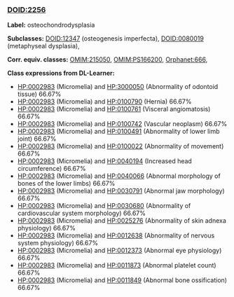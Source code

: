 
### [DOID:2256](http://purl.obolibrary.org/obo/DOID_2256)
**Label:** osteochondrodysplasia

**Subclasses:** [DOID:12347](http://purl.obolibrary.org/obo/DOID_12347) (osteogenesis imperfecta), [DOID:0080019](http://purl.obolibrary.org/obo/DOID_0080019) (metaphyseal dysplasia), 

**Corr. equiv. classes:** [OMIM:215050](http://purl.obolibrary.org/obo/OMIM_215050), [OMIM:PS166200](http://purl.obolibrary.org/obo/OMIM_PS166200), [Orphanet:666](http://www.orpha.net/ORDO/Orphanet_666), 

**Class expressions from DL-Learner:**

- [HP:0002983](http://purl.obolibrary.org/obo/HP_0002983) (Micromelia) and [HP:3000050](http://purl.obolibrary.org/obo/HP_3000050) (Abnormality of odontoid tissue) 66.67%
- [HP:0002983](http://purl.obolibrary.org/obo/HP_0002983) (Micromelia) and [HP:0100790](http://purl.obolibrary.org/obo/HP_0100790) (Hernia) 66.67%
- [HP:0002983](http://purl.obolibrary.org/obo/HP_0002983) (Micromelia) and [HP:0100761](http://purl.obolibrary.org/obo/HP_0100761) (Visceral angiomatosis) 66.67%
- [HP:0002983](http://purl.obolibrary.org/obo/HP_0002983) (Micromelia) and [HP:0100742](http://purl.obolibrary.org/obo/HP_0100742) (Vascular neoplasm) 66.67%
- [HP:0002983](http://purl.obolibrary.org/obo/HP_0002983) (Micromelia) and [HP:0100491](http://purl.obolibrary.org/obo/HP_0100491) (Abnormality of lower limb joint) 66.67%
- [HP:0002983](http://purl.obolibrary.org/obo/HP_0002983) (Micromelia) and [HP:0100022](http://purl.obolibrary.org/obo/HP_0100022) (Abnormality of movement) 66.67%
- [HP:0002983](http://purl.obolibrary.org/obo/HP_0002983) (Micromelia) and [HP:0040194](http://purl.obolibrary.org/obo/HP_0040194) (Increased head circumference) 66.67%
- [HP:0002983](http://purl.obolibrary.org/obo/HP_0002983) (Micromelia) and [HP:0040066](http://purl.obolibrary.org/obo/HP_0040066) (Abnormal morphology of bones of the lower limbs) 66.67%
- [HP:0002983](http://purl.obolibrary.org/obo/HP_0002983) (Micromelia) and [HP:0030791](http://purl.obolibrary.org/obo/HP_0030791) (Abnormal jaw morphology) 66.67%
- [HP:0002983](http://purl.obolibrary.org/obo/HP_0002983) (Micromelia) and [HP:0030680](http://purl.obolibrary.org/obo/HP_0030680) (Abnormality of cardiovascular system morphology) 66.67%
- [HP:0002983](http://purl.obolibrary.org/obo/HP_0002983) (Micromelia) and [HP:0025276](http://purl.obolibrary.org/obo/HP_0025276) (Abnormality of skin adnexa physiology) 66.67%
- [HP:0002983](http://purl.obolibrary.org/obo/HP_0002983) (Micromelia) and [HP:0012638](http://purl.obolibrary.org/obo/HP_0012638) (Abnormality of nervous system physiology) 66.67%
- [HP:0002983](http://purl.obolibrary.org/obo/HP_0002983) (Micromelia) and [HP:0012373](http://purl.obolibrary.org/obo/HP_0012373) (Abnormal eye physiology) 66.67%
- [HP:0002983](http://purl.obolibrary.org/obo/HP_0002983) (Micromelia) and [HP:0011873](http://purl.obolibrary.org/obo/HP_0011873) (Abnormal platelet count) 66.67%
- [HP:0002983](http://purl.obolibrary.org/obo/HP_0002983) (Micromelia) and [HP:0011849](http://purl.obolibrary.org/obo/HP_0011849) (Abnormal bone ossification) 66.67%


